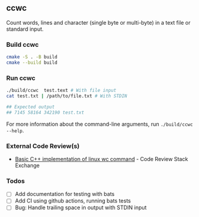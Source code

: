 ## ccwc

Count words, lines and character (single byte or multi-byte) in a text file or standard input. 

### Build ccwc

```bash
cmake -S . -B build
cmake --build build
```

### Run ccwc

```bash
./build/ccwc  test.text # With file input
cat test.txt | /path/to/file.txt # With STDIN

## Expected output
## 7145 58164 342190 test.txt
```

For more information about the command-line arguments, run `./build/ccwc  --help`. 


### External Code Review(s)

* [Basic C++ implementation of linux wc command](https://codereview.stackexchange.com/questions/294364/basic-c-implementation-of-linux-wc-command) - Code Review Stack Exchange


### Todos

* [ ] Add documentation for testing with bats
* [ ] Add CI using github actions, running bats tests
* [ ] Bug: Handle trailing space in output with STDIN input